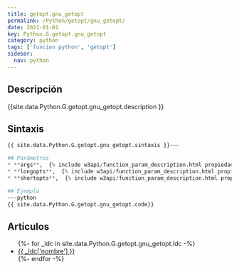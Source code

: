 ```yaml
---
title: getopt.gnu_getopt
permalink: /Python/getopt/gnu_getopt/
date: 2021-01-01
key: Python.G.getopt.gnu_getopt
category: python
tags: ['funcion python', 'getopt']
sidebar: 
  nav: python
---
```


## Descripción
{{site.data.Python.G.getopt.gnu_getopt.description }}

## Sintaxis
~~~python
{{ site.data.Python.G.getopt.gnu_getopt.sintaxis }}~~~

## Parámetros
* **args**,  {% include w3api/function_param_description.html propiedad=site.data.Python.G.getopt.gnu_getopt valor="args" %}
* **longopts**,  {% include w3api/function_param_description.html propiedad=site.data.Python.G.getopt.gnu_getopt valor="longopts" %}
* **shortopts**,  {% include w3api/function_param_description.html propiedad=site.data.Python.G.getopt.gnu_getopt valor="shortopts" %}

## Ejemplo
~~~python
{{ site.data.Python.G.getopt.gnu_getopt.code}}
~~~

## Artículos
<ul>
{%- for _ldc in site.data.Python.G.getopt.gnu_getopt.ldc -%}
   <li>
       <a href="{{_ldc['url'] }}">{{ _ldc['nombre'] }}</a>
   </li>
{%- endfor -%}
</ul>
